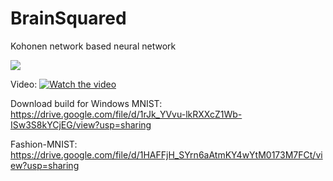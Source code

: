 # BrainSquared

Kohonen network based neural network

![](https://github.com/BelkinAndrey/BrainSquared/blob/main/Net_3.gif)

Video:
[![Watch the video](https://img.youtube.com/vi/D4SdCz4x_fE/hqdefault.jpg)](https://youtu.be/D4SdCz4x_fE)

Download build for Windows
MNIST:
https://drive.google.com/file/d/1rJk_YVvu-lkRXXcZ1Wb-ISw3S8kYCjEG/view?usp=sharing

Fashion-MNIST:
https://drive.google.com/file/d/1HAFFjH_SYrn6aAtmKY4wYtM0173M7FCt/view?usp=sharing
